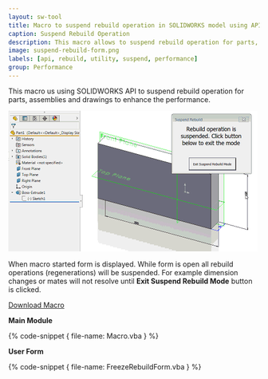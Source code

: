 ```yaml
---
layout: sw-tool
title: Macro to suspend rebuild operation in SOLIDWORKS model using API
caption: Suspend Rebuild Operation
description: This macro allows to suspend rebuild operation for parts, assemblies and drawings to enhance the performance using SOLIDWORKS API
image: suspend-rebuild-form.png
labels: [api, rebuild, utility, suspend, performance]
group: Performance
---
```

This macro us using SOLIDWORKS API to suspend rebuild operation for parts, assemblies and drawings to enhance the performance.

![Demonstration of suspended rebuild while changing the dimensions](rebuild-suspended.gif)

When macro started form is displayed. While form is open all rebuild operations (regenerations) will be suspended.
For example dimension changes or mates will not resolve until **Exit Suspend Rebuild Mode** button is clicked.

[Download Macro](FreezeRebuild.swp)

**Main Module**

{% code-snippet { file-name: Macro.vba } %}

**User Form**

{% code-snippet { file-name: FreezeRebuildForm.vba } %}
